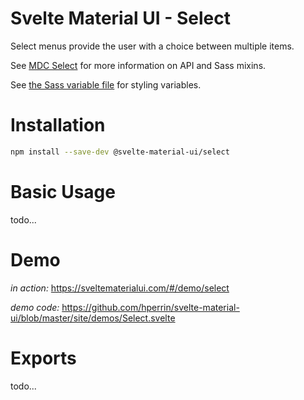 # Svelte Material UI - Select

Select menus provide the user with a choice between multiple items.

See [MDC Select](https://material.io/develop/web/components/input-controls/select-menus/) for more information on API and Sass mixins.

See [the Sass variable file](https://github.com/material-components/material-components-web/blob/v3.1.1/packages/mdc-select/_variables.scss) for styling variables.

# Installation

```sh
npm install --save-dev @svelte-material-ui/select
```

# Basic Usage

todo...

# Demo

*in action:* https://sveltematerialui.com/#/demo/select

*demo code:* https://github.com/hperrin/svelte-material-ui/blob/master/site/demos/Select.svelte

# Exports

todo...